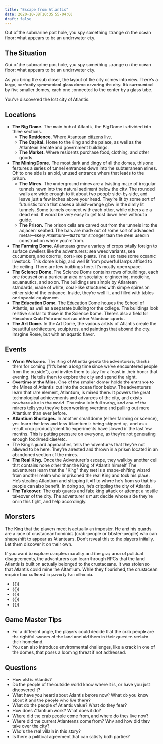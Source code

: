 ```yaml
---
title: "Escape from Atlantis"
date: 2020-10-08T10:35:55-04:00
draft: false
---
```


Out of the submarine port hole, you spy something strange on the ocean floor: what appears to be an underwater city.

<div data-toc="In This Adventure"></div>



## The Situation

Out of the submarine port hole, you spy something strange on the ocean floor: what appears to be an underwater city.

As you bring the sub closer, the layout of the city comes into view. There’s a large, perfectly symmetrical glass dome covering the city. It’s surrounded by five smaller domes, each one connected to the center by a glass tube.

You’ve discovered the lost city of Atlantis.



## Locations

- **The Big Dome.** The main hub of Atlantis, the Big Dome is divided into three sections.
	+ **The Residence.** Where Atlantean citizens live.
	+ **The Capital.** Home to the King and the palace, as well as the Atlantean Senate and government buildings.
	+ **The Market.** Where residents purchase food, clothing, and other goods.
- **The Mining Dome.** The most dark and dingy of all the domes, this one features a series of tunnel entrances down into the subterranean mines. Off to one side is an old, unused entrance where that leads to the prison.
	+ **The Mines.** The underground mines are a twisting maze of irregular tunnels hewn into the natural sediment below the city. The rounded walls are wide enough to fit about two people side-by-side, and leave just a few inches above your head. They’re lit by some sort of futuristic torch that cases a bluish-orange glow in the dimly lit tunnels. Some tunnels connect with each other, while others are a dead end. It would be very easy to get lost down here without a guide.
	+ **The Prison.** The prison cells are carved out from the tunnels into the adjacent seabed. The bars are made out of some sort of advanced metal&mdash;likely Atlantium&mdash;that’s far stronger than the steel used in construction where you're from.
- **The Farming Dome.** Atlanteans grow a variety of crops totally foreign to surface dwellers like the adventurers: sea weed variants, sea cucumbers, and colorful, coral-like plants. The also raise some oceanic livestock. This dome is big, and well lit from powerful lamps affixed to the ceiling. There are few buildings here. It’s mostly open space.
- **The Science Dome.** The Science Dome contains rows of buildings, each one focused on a particular area or specialty: engineering, medicine, aquanautics, and so on. The buildings are simple by Atlantean standards, made of white, coral-like structures with simple spires on either side of the entrance. Inside, they’re well lit, and filled with tables and special equipment.
- **The Education Dome.** The Education Dome houses the School of Atlantis, as well as a separate building for the college. The buildings look relative similar to those in the Science Dome. There’s also a field for Horsehoe Crab Polo and various other Atlantean sports.
- **The Art Dome.** In the Art Dome, the various artists of Atlantis create the beautiful architecture, sculptures, and paintings that abound the city. Imagine Rome, but with an aquatic flavor.



## Events

- **Warm Welcome.** The King of Atlantis greets the adventurers, thanks them for coming ("It's been a *long* time since we've encountered people from the outside"), and invites them to stay for a feast in their honor that evening. He tells them to explore the city and spend the night.
- **Overtime at the Mine.** One of the smaller domes holds the entrance to the Mines of Atlantis, cut into the ocean floor below. The adventurers learn that rare element, Atlantium, is mined there. It powers the great technological achievements and advances of the city, and exists nowhere else in the world. The mine is in full swing, and one of the miners tells you they’ve been working overtime and pulling out more Altantium than ever before.
- **Atlantium Shortages.** In another small dome (either farming or science), you learn that less and less Atlantium is being shipped up, and as a result crop product/scientific experiments have slowed in the last few months. This is putting pressure on everyone, as they’re not generating enough food/medicine/etc.
- The King’s guard approaches, tells the adventures that they’re not allowed to be here. They’re arrested and thrown in a prison located in an abandoned section of the mines.
- **The Real King.** Once the Adventurer's escape, they walk by another cell that contains none other than the King of Atlantis himself. The adventurers learn that the "King" they met is a shape-shifting wizard from another realm who imprisoned the real King and took his place. He’s stealing Atlantium and shipping it off to where he’s from so that his people can also benefit. In doing so, he’s crippling the city of Atlantis.
- **The Takeover.** The crab guards and fake king attack or attempt a hostile takeover of the city. The adventurer's must decide whose side they're on in this fight, and help accordingly.



## Monsters

The King that the players meet is actually an imposter. He and his guards are a race of crustacean hominids (crab-people or lobster-people) who can shapeshift to appear as Atlanteans. Don’t reveal this to the players initially. Let them discover it on their own.

If you want to explore complex morality and the gray area of political disagreements, the adventurers can learn through NPCs that the land Atlantis is built on actually belonged to the crustaceans. It was stolen so that Atlantis could mine the Altantium. While they flourished, the crustacean empire has suffered in poverty for millennia.

- {{<monster-custom name="Atlantean Citizen" damage="D6WR" hp="3" dr="3" drd20="10">}}
- {{<monster-custom name="Atlantean Guards" damage="D6" hp="8" dr="4" drd20="13" abilities="Resistant: Bludgeoning, Slashing. Vulnerable: Fire, Lightning.">}}
- {{<monster-custom name="Atlantean King" damage="D6WR" hp="8" dr="34" drd20="10" abilities="Good persuasion and deceit.">}}
- {{<monster-custom name="Crab Guards" damage="2D6" hp="12" dr="5" drd20="15" abilities="Pinching Grasp: 3D6 damage. Resistant: Bludgeoning, Slashing. Vulnerable: Fire, Lightning.">}}
- {{<monster-custom name="Crab King (Imposter)" damage="2D6WR" hp="10" dr="4" drd20="13" abilities="Shapeshifting. Resistant: Bludgeoning, Slashing. Vulnerable: Fire, Lightning.">}}



## Game Master Tips

- For a different angle, the players could decide that the crab people are the rightful owners of the land and aid them in their quest to reclaim their homeland.
- You can also introduce environmental challenges, like a crack in one of the domes, that poses a looming threat if not addressed.



## Questions

- How old is Atlantis?
- Do the people of the outside world know where it is, or have you just discovered it?
- What have you heard about Atlantis before now? What do you know about it and the people who live there?
- What do the people of Atlantis value? What do they fear?
- How does Atlantium work? What does it do?
- Where did the crab people come from, and where do they live now?
- Where did the current Atlanteans come from? Why and how did they take over the city?
- Who's the real villain in this story?
- Is there a political agreement that can satisfy both parties?